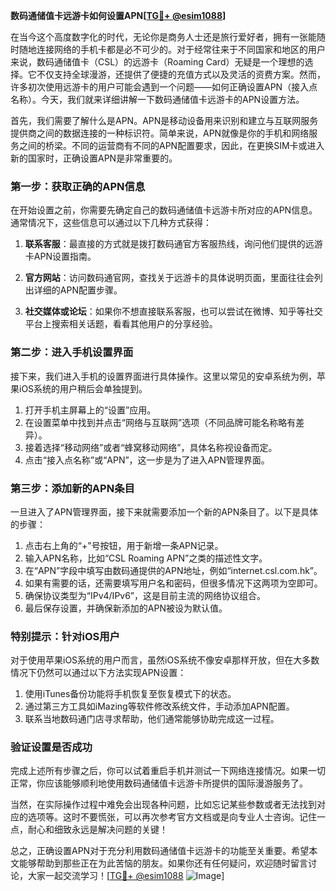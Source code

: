 **数码通储值卡远游卡如何设置APN[[TG💪+ @esim1088](https://t.me/s/esim1088)]**

在当今这个高度数字化的时代，无论你是商务人士还是旅行爱好者，拥有一张能随时随地连接网络的手机卡都是必不可少的。对于经常往来于不同国家和地区的用户来说，数码通储值卡（CSL）的远游卡（Roaming Card）无疑是一个理想的选择。它不仅支持全球漫游，还提供了便捷的充值方式以及灵活的资费方案。然而，许多初次使用远游卡的用户可能会遇到一个问题——如何正确设置APN（接入点名称）。今天，我们就来详细讲解一下数码通储值卡远游卡的APN设置方法。

首先，我们需要了解什么是APN。APN是移动设备用来识别和建立与互联网服务提供商之间的数据连接的一种标识符。简单来说，APN就像是你的手机和网络服务之间的桥梁。不同的运营商有不同的APN配置要求，因此，在更换SIM卡或进入新的国家时，正确设置APN是非常重要的。

### 第一步：获取正确的APN信息

在开始设置之前，你需要先确定自己的数码通储值卡远游卡所对应的APN信息。通常情况下，这些信息可以通过以下几种方式获得：

1. **联系客服**：最直接的方式就是拨打数码通官方客服热线，询问他们提供的远游卡APN设置指南。
   
2. **官方网站**：访问数码通官网，查找关于远游卡的具体说明页面，里面往往会列出详细的APN配置步骤。
   
3. **社交媒体或论坛**：如果你不想直接联系客服，也可以尝试在微博、知乎等社交平台上搜索相关话题，看看其他用户的分享经验。

### 第二步：进入手机设置界面

接下来，我们进入手机的设置界面进行具体操作。这里以常见的安卓系统为例，苹果iOS系统的用户稍后会单独提到。

1. 打开手机主屏幕上的“设置”应用。
2. 在设置菜单中找到并点击“网络与互联网”选项（不同品牌可能名称略有差异）。
3. 接着选择“移动网络”或者“蜂窝移动网络”，具体名称视设备而定。
4. 点击“接入点名称”或“APN”，这一步是为了进入APN管理界面。

### 第三步：添加新的APN条目

一旦进入了APN管理界面，接下来就需要添加一个新的APN条目了。以下是具体的步骤：

1. 点击右上角的“+”号按钮，用于新增一条APN记录。
2. 输入APN名称，比如“CSL Roaming APN”之类的描述性文字。
3. 在“APN”字段中填写由数码通提供的APN地址，例如“internet.csl.com.hk”。
4. 如果有需要的话，还需要填写用户名和密码，但很多情况下这两项为空即可。
5. 确保协议类型为“IPv4/IPv6”，这是目前主流的网络协议组合。
6. 最后保存设置，并确保新添加的APN被设为默认值。

### 特别提示：针对iOS用户

对于使用苹果iOS系统的用户而言，虽然iOS系统不像安卓那样开放，但在大多数情况下仍然可以通过以下方法实现APN设置：

1. 使用iTunes备份功能将手机恢复至恢复模式下的状态。
2. 通过第三方工具如iMazing等软件修改系统文件，手动添加APN配置。
3. 联系当地数码通门店寻求帮助，他们通常能够协助完成这一过程。

### 验证设置是否成功

完成上述所有步骤之后，你可以试着重启手机并测试一下网络连接情况。如果一切正常，你应该能够顺利地使用数码通储值卡远游卡所提供的国际漫游服务了。

当然，在实际操作过程中难免会出现各种问题，比如忘记某些参数或者无法找到对应的选项等。这时不要慌张，可以再次参考官方文档或是向专业人士咨询。记住一点，耐心和细致永远是解决问题的关键！

总之，正确设置APN对于充分利用数码通储值卡远游卡的功能至关重要。希望本文能够帮助到那些正在为此苦恼的朋友。如果你还有任何疑问，欢迎随时留言讨论，大家一起交流学习！[[TG💪+ @esim1088](https://t.me/s/esim1088) ![Image](https://i.postimg.cc/4NQfJmqS/Snipaste-2025-05-13-00-14-12.png)]